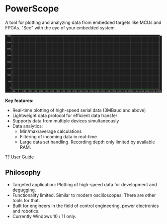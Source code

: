 # PowerScope
A tool for plotting and analyzing data from embedded targets like MCUs and FPGAs.
"See" with the eye of your embedded system.

 ![Demo animation](demo.gif)

__Key features:__
- Real-time plotting of high-speed serial data (3MBaud and above)
- Lightweight data protocol for efficient data transfer
- Supports data from multiple devices simultaneously
- Data analytics:
  - Min/max/average calculations
  - Filtering of incoming data in real-time
  - Large data set handling. Recording depth only limited by available RAM.

[?? User Guide](UserGuide.md)

## Philosophy
- Targeted application: Plotting of high-speed data for development and degugging.
- Functionality limited. Similar to modern oscilloscopes. There are other tools for that.
- Built for engineers in the field of control engineering, power electronics and robotics.
- Currently Windows 10 / 11 only. 


